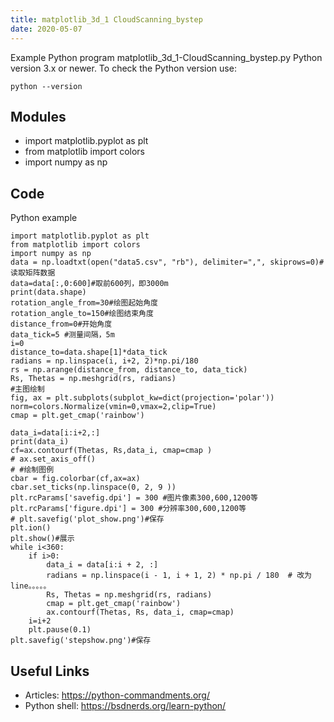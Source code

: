```yaml
---
title: matplotlib_3d_1 CloudScanning_bystep
date: 2020-05-07
---
```

Example Python program matplotlib_3d_1-CloudScanning_bystep.py
Python version 3.x or newer.
To check the Python version use:

    python --version

## Modules

* import matplotlib.pyplot as plt
* from matplotlib import colors
* import numpy as np

## Code

Python example

    
    import matplotlib.pyplot as plt
    from matplotlib import colors
    import numpy as np
    data = np.loadtxt(open("data5.csv", "rb"), delimiter=",", skiprows=0)#读取矩阵数据
    data=data[:,0:600]#取前600列，即3000m
    print(data.shape)
    rotation_angle_from=30#绘图起始角度
    rotation_angle_to=150#绘图结束角度
    distance_from=0#开始角度
    data_tick=5 #测量间隔，5m
    i=0
    distance_to=data.shape[1]*data_tick
    radians = np.linspace(i, i+2, 2)*np.pi/180
    rs = np.arange(distance_from, distance_to, data_tick)
    Rs, Thetas = np.meshgrid(rs, radians)
    #主图绘制
    fig, ax = plt.subplots(subplot_kw=dict(projection='polar'))
    norm=colors.Normalize(vmin=0,vmax=2,clip=True)
    cmap = plt.get_cmap('rainbow')
    
    data_i=data[i:i+2,:]
    print(data_i)
    cf=ax.contourf(Thetas, Rs,data_i, cmap=cmap )
    # ax.set_axis_off()
    # #绘制图例
    cbar = fig.colorbar(cf,ax=ax)
    cbar.set_ticks(np.linspace(0, 2, 9 ))
    plt.rcParams['savefig.dpi'] = 300 #图片像素300,600,1200等
    plt.rcParams['figure.dpi'] = 300 #分辨率300,600,1200等
    # plt.savefig('plot_show.png')#保存
    plt.ion()
    plt.show()#展示
    while i<360:
    	if i>0:
    		data_i = data[i:i + 2, :]
    		radians = np.linspace(i - 1, i + 1, 2) * np.pi / 180  # 改为line。。。。。
    		Rs, Thetas = np.meshgrid(rs, radians)
    		cmap = plt.get_cmap('rainbow')
    		ax.contourf(Thetas, Rs, data_i, cmap=cmap)
    	i=i+2
    	plt.pause(0.1)
    plt.savefig('stepshow.png')#保存

## Useful Links

- Articles: https://python-commandments.org/
- Python shell: https://bsdnerds.org/learn-python/
